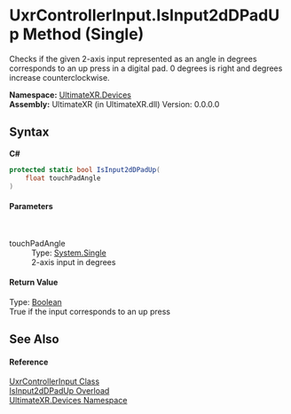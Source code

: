# UxrControllerInput.IsInput2dDPadUp Method (Single)
 

Checks if the given 2-axis input represented as an angle in degrees corresponds to an up press in a digital pad. 0 degrees is right and degrees increase counterclockwise.

**Namespace:**&nbsp;<a href="N_UltimateXR_Devices">UltimateXR.Devices</a><br />**Assembly:**&nbsp;UltimateXR (in UltimateXR.dll) Version: 0.0.0.0

## Syntax

**C#**<br />
``` C#
protected static bool IsInput2dDPadUp(
	float touchPadAngle
)
```


#### Parameters
&nbsp;<dl><dt>touchPadAngle</dt><dd>Type: <a href="https://docs.microsoft.com/dotnet/api/system.single" target="_blank" rel="noopener noreferrer">System.Single</a><br />2-axis input in degrees</dd></dl>

#### Return Value
Type: <a href="https://docs.microsoft.com/dotnet/api/system.boolean" target="_blank" rel="noopener noreferrer">Boolean</a><br />True if the input corresponds to an up press

## See Also


#### Reference
<a href="T_UltimateXR_Devices_UxrControllerInput">UxrControllerInput Class</a><br /><a href="Overload_UltimateXR_Devices_UxrControllerInput_IsInput2dDPadUp">IsInput2dDPadUp Overload</a><br /><a href="N_UltimateXR_Devices">UltimateXR.Devices Namespace</a><br />